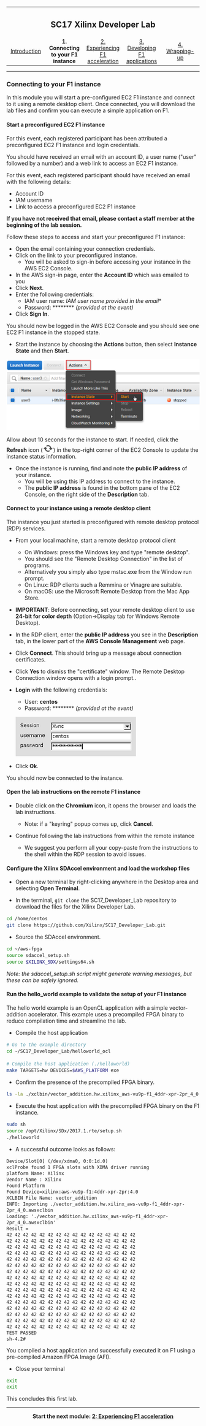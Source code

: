 <table style="width:100%">
  <tr>
    <th width="100%" colspan="5"><h2>SC17 Xilinx Developer Lab</h2></th>
  </tr>
  <tr>
    <td width="20%" align="center"><a href="README.md">Introduction</a></td>
    <td width="20%" align="center"><b>1. Connecting to your F1 instance</b></td> 
    <td width="20%" align="center"><a href="FFMPEG_Lab.md">2. Experiencing F1 acceleration</a></td>
    <td width="20%" align="center"><a href="IDCT_Lab.md">3. Developing F1 applications</a></td>
    <td width="20%" align="center"><a href="WRAP_UP.md">4. Wrapping-up</td>
  </tr>
</table>

---------------------------------------
### Connecting to your F1 instance

In this module you will start a pre-configured EC2 F1 instance and connect to it using a remote desktop client. Once connected, you will download the lab files and confirm you can execute a simple application on F1.

#### Start a preconfigured EC2 F1 instance

For this event, each registered participant has been attributed a preconfigured EC2 F1 instance and login credentials.

You should have received an email with an account ID, a user name ("user" followed by a number) and a web link to access an EC2 F1 instance.

For this event, each registered participant should have received an email with the following details:
- Account ID
- IAM username
- Link to access a preconfigured EC2 F1 instance

**If you have not received that email, please contact a staff member at the beginning of the lab session.**

Follow these steps to access and start your preconfigured F1 instance:

- Open the email containing your connection credentials.
- Click on the link to your preconfigured instance. 
  - You will be asked to sign-in before accessing your instance in the AWS EC2 Console.
- In the AWS sign-in page, enter the **Account ID** which was emailed to you
- Click **Next**.
- Enter the following credentials:
  - IAM user name: *IAM user name provided in the email**
  - Password: ******** _(provided at the event)_
- Click **Sign In**.

You should now be logged in the AWS EC2 Console and you should see one EC2 F1 instance in the stopped state.

- Start the instance by choosing the **Actions** button, then select **Instance State** and then **Start**.

![Start](./images/setup_lab/start1.png?raw=true)

Allow about 10 seconds for the instance to start. If needed, click the **Refresh** icon (![Refresh](./images/setup_lab/refresh2.png?raw=true)) in the top-right corner of the EC2 Console to update the instance status information.

- Once the instance is running, find and note the **public IP address** of your instance.
  - You will be using this IP address to connect to the instance.
  - The **public IP address** is found in the bottom pane of the EC2 Console, on the right side of the **Description** tab.

#### Connect to your instance using a remote desktop client

The instance you just started is preconfigured with remote desktop protocol (RDP) services.

- From your local machine, start a remote desktop protocol client
   - On Windows: press the Windows key and type "remote desktop".
    - You should see the "Remote Desktop Connection" in the list of programs.
    - Alternatively you simply also type mstsc.exe from the Window run prompt.
   - On Linux: RDP clients such a Remmina or Vinagre are suitable.
   - On macOS: use the Microsoft Remote Desktop from the Mac App Store.

- **IMPORTANT**: Before connecting, set your remote desktop client to use **24-bit for color depth** (Option->Display tab for Windows Remote Desktop).

- In the RDP client, enter the **public IP address** you see in the **Description** tab, in the lower part of the **AWS Console Management** web page.

- Click **Connect**. This should bring up a message about connection certificates. 

- Click **Yes** to dismiss the "certificate" window. The Remote Desktop Connection window opens with a login prompt..

- **Login** with the following credentials:
   - User: **centos**
   - Password: ******** _(provided at the event)_
   
    ![Remote](./images/setup_lab/remote1.png?raw=true)
   
- Click **Ok**.

You should now be connected to the instance.

#### Open the lab instructions on the remote F1 instance

* Double click on the **Chromium** icon, it opens the browser and loads the lab instructions.
  - Note: if a "keyring" popup comes up, click **Cancel**. 

* Continue following the lab instructions from within the remote instance
  - We suggest you perform all your copy-paste from the instructions to the shell within the RDP session to avoid issues.


#### Configure the Xilinx SDAccel environment and load the workshop files

* Open a new terminal by right-clicking anywhere in the Desktop area and selecting **Open Terminal**.

* In the terminal, `git clone` the SC17_Developer_Lab repository to download the files for the Xilinx Developer Lab.

```bash  
cd /home/centos
git clone https://github.com/Xilinx/SC17_Developer_Lab.git
```

* Source the SDAccel environment. 

```bash  
cd ~/aws-fpga
source sdaccel_setup.sh
source $XILINX_SDX/settings64.sh 
```

  *Note: the sdaccel_setup.sh script might generate warning messages, but these can be safely ignored.*


#### Run the hello_world example to validate the setup of your F1 instance

The hello world example is an OpenCL application with a simple vector-addition accelerator. This example uses a precompiled FPGA binary to reduce compilation time and streamline the lab.

*  Compile the host application
```bash
# Go to the example directory
cd ~/SC17_Developer_Lab/helloworld_ocl

# Compile the host application (./helloworld)
make TARGETS=hw DEVICES=$AWS_PLATFORM exe
```

* Confirm the presence of the precompiled FPGA binary.
```bash
ls -la ./xclbin/vector_addition.hw.xilinx_aws-vu9p-f1_4ddr-xpr-2pr_4_0.awsxclbin
```

* Execute the host application with the precompiled FPGA binary on the F1 instance.
```bash
sudo sh
source /opt/Xilinx/SDx/2017.1.rte/setup.sh
./helloworld
```

* A successful outcome looks as follows:
```
Device/Slot[0] (/dev/xdma0, 0:0:1d.0)
xclProbe found 1 FPGA slots with XDMA driver running
platform Name: Xilinx
Vendor Name : Xilinx
Found Platform
Found Device=xilinx:aws-vu9p-f1:4ddr-xpr-2pr:4.0
XCLBIN File Name: vector_addition
INFO: Importing ./vector_addition.hw.xilinx_aws-vu9p-f1_4ddr-xpr-2pr_4_0.awsxclbin
Loading: './vector_addition.hw.xilinx_aws-vu9p-f1_4ddr-xpr-2pr_4_0.awsxclbin'
Result =
42 42 42 42 42 42 42 42 42 42 42 42 42 42 42 42
42 42 42 42 42 42 42 42 42 42 42 42 42 42 42 42
42 42 42 42 42 42 42 42 42 42 42 42 42 42 42 42
42 42 42 42 42 42 42 42 42 42 42 42 42 42 42 42
42 42 42 42 42 42 42 42 42 42 42 42 42 42 42 42
42 42 42 42 42 42 42 42 42 42 42 42 42 42 42 42
42 42 42 42 42 42 42 42 42 42 42 42 42 42 42 42
42 42 42 42 42 42 42 42 42 42 42 42 42 42 42 42
42 42 42 42 42 42 42 42 42 42 42 42 42 42 42 42
42 42 42 42 42 42 42 42 42 42 42 42 42 42 42 42
42 42 42 42 42 42 42 42 42 42 42 42 42 42 42 42
42 42 42 42 42 42 42 42 42 42 42 42 42 42 42 42
42 42 42 42 42 42 42 42 42 42 42 42 42 42 42 42
42 42 42 42 42 42 42 42 42 42 42 42 42 42 42 42
42 42 42 42 42 42 42 42 42 42 42 42 42 42 42 42
42 42 42 42 42 42 42 42 42 42 42 42 42 42 42 42
TEST PASSED
sh-4.2#
```

You compiled a host application and successfully executed it on F1 using a pre-compiled Amazon FPGA Image (AFI).

* Close your terminal
```bash
exit
exit
```

This concludes this first lab.

---------------------------------------

<p align="center"><b>
Start the next module: <a href="FFMPEG_Lab.md">2: Experiencing F1 acceleration</a>
</b></p>
